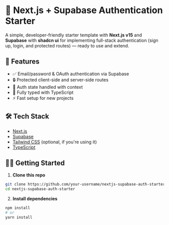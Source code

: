 # 🔐 Next.js + Supabase Authentication Starter

A simple, developer-friendly starter template with **Next.js v15** and **Supabase** with **shadcn ui** for implementing full-stack authentication (sign up, login, and protected routes) — ready to use and extend.

## 🚀 Features

- ✅ Email/password & OAuth authentication via Supabase
- 🔒 Protected client-side and server-side routes
- 🌙 Auth state handled with context
- 🎯 Fully typed with TypeScript
- ⚡ Fast setup for new projects

## 🛠 Tech Stack

- [Next.js](https://nextjs.org/)
- [Supabase](https://supabase.com/)
- [Tailwind CSS](https://tailwindcss.com/) (optional, if you're using it)
- [TypeScript](https://www.typescriptlang.org/)

## 🧑‍💻 Getting Started

1. **Clone this repo**

```bash
git clone https://github.com/your-username/nextjs-supabase-auth-starter.git
cd nextjs-supabase-auth-starter
```

2. **Install dependencies**

```bash
npm install
# or
yarn install
```
